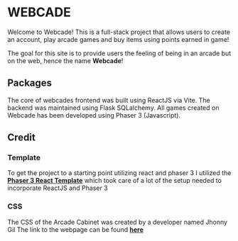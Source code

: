 # WEBCADE

Welcome to Webcade! This is a full-stack project that allows users to create an account, play arcade games and buy items using points earned in game!

The goal for this site is to provide users the feeling of being in an arcade but on the web, hence the name **Webcade**!

## Packages

The core of webcades frontend was built using ReactJS via Vite. The backend was maintained using Flask SQLalchemy. All games created on Webcade has been developed using Phaser 3 (Javascript).

## Credit

### Template

To get the project to a starting point utilizing react and phaser 3 I utilized the **[Phaser 3 React Template](https://github.com/phaserjs/template-react)** which took care of a lot of the setup needed to incorporate ReactJS and Phaser 3

### CSS

The CSS of the Arcade Cabinet was created by a developer named Jhonny Gil The link to the webpage can be found **[here](https://codepen.io/gilsjhonny/pen/xqjKzg)**